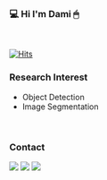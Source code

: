 ### 💻 Hi I'm Dami 🖱

<br>

[![Hits](https://hits.seeyoufarm.com/api/count/incr/badge.svg?url=https%3A%2F%2Fgithub.com%2Fiamdami&count_bg=%23ECADC7&title_bg=%23949494&icon=github.svg&icon_color=%23E7E7E7&title=hits&edge_flat=false)](https://hits.seeyoufarm.com)

### Research Interest
- Object Detection  
- Image Segmentation  
<br>

### Contact
<a href="https://damio.tistory.com"><img src="https://img.shields.io/badge/Tech%20Blog-000000?style=flat-square&logo=Storyblok&logoColor=white&link=https://damio.tistory.com"/></a>
<a href="https://www.instagram.com/natura1flavor/"><img src="https://img.shields.io/badge/Instagram-E4405F?style=flat-square&logo=Instagram&logoColor=white&link=https://www.instagram.com/natura1flavor/"/></a>
<a href="mailto:ods04193@gmail.com"><img src="https://img.shields.io/badge/Gmail-d14836?style=flat-square&logo=Gmail&logoColor=white&link=ods04193@gmail.com"/></a>
<br>
<br>
